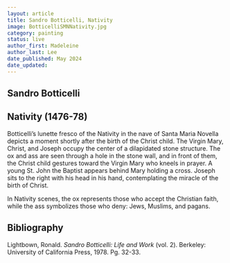 ```yaml
---
layout: article
title: Sandro Botticelli, Nativity
image: BotticelliSMNNativity.jpg
category: painting
status: live
author_first: Madeleine 
author_last: Lee
date_published: May 2024
date_updated:
---
```


## Sandro Botticelli
## Nativity (1476-78)

Botticelli’s lunette fresco of the Nativity in the nave of Santa Maria Novella depicts a moment shortly after the birth of the Christ child. The Virgin Mary, Christ, and Joseph occupy the center of a dilapidated stone structure. The ox and ass are seen through a hole in the stone wall, and in front of them, the Christ child gestures toward the Virgin Mary who kneels in prayer. A young St. John the Baptist appears behind Mary holding a cross. Joseph sits to the right with his head in his hand, contemplating the miracle of the birth of Christ.  

 

In Nativity scenes, the ox represents those who accept the Christian faith, while the ass symbolizes those who deny: Jews, Muslims, and pagans.   

## Bibliography 
Lightbown, Ronald. *Sandro Botticelli: Life and Work* (vol. 2). Berkeley: University of California Press, 1978. Pg. 32-33. 
